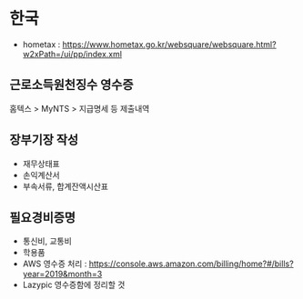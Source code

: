 # 한국

- hometax : https://www.hometax.go.kr/websquare/websquare.html?w2xPath=/ui/pp/index.xml


## 근로소득원천징수 영수증
홈텍스 > MyNTS > 지급명세 등 제출내역

## 장부기장 작성
- 재무상태표
- 손익계산서
- 부속서류, 합계잔액시산표

## 필요경비증명
- 통신비, 교통비
- 학용품
- AWS 영수증 처리 : https://console.aws.amazon.com/billing/home?#/bills?year=2019&month=3
- Lazypic 영수증함에 정리할 것
